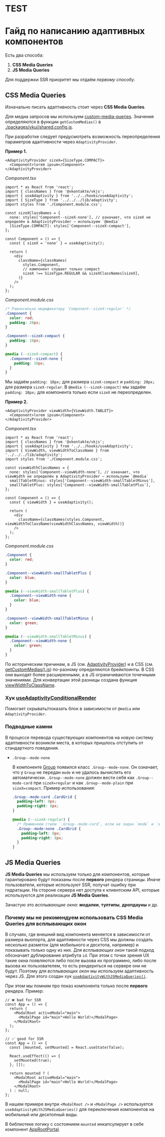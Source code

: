 # TEST

# Гайд по написанию адаптивных компонентов

Есть два способа:

1. **CSS Media Queries**
2. **JS Media Queries**

Для поддержки SSR приоритет мы отдаём _первому способу_.

## CSS Media Queries

Изначально писать адаптивность стоит через **CSS Media Queries**.

Для медиа запросов мы используем [custom-media-queries](https://preset-env.cssdb.org/features/#custom-media-queries).
Значения определяются в функции `getCustomMedias()` в [./packages/vkui/shared.config.js](../packages/vkui/shared.config.js).

При разработке следует предусмотреть возможность переопределения параметров адаптивности через `AdaptivityProvider`.

**Пример 1.**

```tsx
<AdaptivityProvider sizeX={SizeType.COMPACT}>
  <Component>lorem ipsum</Component>
</AdaptivityProvider>
```

_Component.tsx_

```tsx
import * as React from 'react';
import { classNames } from '@vkontakte/vkjs';
import { useAdaptivity } from '../../hooks/useAdaptivity';
import { SizeType } from '../../../lib/adaptivity';
import styles from './Component.module.css';

const sizeXClassNames = {
  none: styles['Component--sizeX-none'], // означает, что sizeX не определён в AdaptivityProvider – используем `@media`
  [SizeType.COMPACT]: styles['Component--sizeX-compact'],
};

const Component = () => {
  const { sizeX = 'none' } = useAdaptivity();

  return (
    <div
      className={classNames(
        styles.Component,
        // компонент слушает только compact
        sizeX !== SizeType.REGULAR && sizeXClassNames[sizeX],
      )}
    />
  );
};
```

_Component.module.css_

```css
/* Равносильно модификатору `Component--sizeX-regular` */
.Component {
  color: red;
  padding: 20px;
}

.Component--sizeX-compact {
  padding: 10px;
}

@media (--sizeX-compact) {
  .Component--sizeX-none {
    padding: 10px;
  }
}
```

Мы задаём `padding: 10px;` для размера `sizeX-compact` и `padding: 20px;` для размера `sizeX-regular`.
В `@media (--sizeX-compact)` мы задаём `padding: 10px;` для компонента только если `sizeX` не переопределен.

**Пример 2.**

```tsx
<AdaptivityProvider viewWidth={ViewWidth.TABLET}>
  <Component>lorem ipsum</Component>
</AdaptivityProvider>
```

_Component.tsx_

```tsx
import * as React from 'react';
import { classNames } from '@vkontakte/vkjs';
import { useAdaptivity } from '../../hooks/useAdaptivity';
import { ViewWidth, viewWidthToClassName } from '../../../lib/adaptivity';
import styles from './Component.module.css';

const viewWidthClassNames = {
  none: styles['Component--viewWidth-none'], // означает, что viewWidth не определён в AdaptivityProvider – используем `@media`
  smallTabletMinus: styles['Component--viewWidth-smallTabletMinus'],
  smallTabletPlus: styles['Component--viewWidth-smallTabletPlus'],
};

const Component = () => {
  const { viewWidth } = useAdaptivity();

  return (
    <div
      className={classNames(styles.Component, viewWidthToClassName(viewWidthClassNames, viewWidth))}
    />
  );
};
```

_Component.module.css_

```css
.Component {
  color: red;
}

.Component--viewWidth-smallTabletPlus {
  color: blue;
}

@media (--viewWidth-smallTabletPlus) {
  .Component--viewWidth-none {
    color: blue;
  }
}

.Component--viewWidth-smallTabletMinus {
  color: green;
}

@media (--viewWidth-smallTabletMinus) {
  .Component--viewWidth-none {
    color: green;
  }
}
```

По историческим причинам, в JS (см. [AdaptivityProvider](../packages/vkui/src/components/AdaptivityProvider/AdaptivityProvider.tsx))
и в CSS (см. [getCustomMedias().js](../packages/vkui/shared.config.js)) по-разному определяются брейкпоинты. В CSS они
выходят более расширенными, а в JS ограничиваются точечными значениями. Для конвертации этой разницы создана функция [viewWidthToClassName](../packages/vkui/src/lib/adaptivity/functions.ts).

### Хук [useAdaptivityConditionalRender](../packages/vkui/src/hooks/useAdaptivityConditionalRender/useAdaptivityConditionalRender.tsx)

Помогает скрывать/показать блок в зависимости от `@media` или `AdaptivityProvider`.

### Подводные камни

В процессе перевода существующих компонентов на новую систему адаптивности возникли места, в которых пришлось отступить
от стандартного поведения.

- `.Group--mode-none`

  В компоненте [Group](../packages/vkui/src/components/Group/Group.tsx) появился класс `.Group--mode-none`. Он означает, что у `Group`
  не передан `mode` и не удалось вычислить его автоматически. `.Group--mode-none` должен вести себя как
  `.Group--mode-card` при `sizeX=regular` и как `.Group--mode-plain` при `sizeX=compact`. Пример использования:

  ```css
  .Group--mode-card .CardGrid {
    padding-left: 8px;
    padding-right: 8px;
  }

  @media (--sizeX-regular) {
    /* Применяем стили `.Group--mode-card`, если не задан `mode` и `sizeX=regular` */
    .Group--mode-none .CardGrid {
      padding-left: 8px;
      padding-right: 8px;
    }
  }
  ```

## JS Media Queries

**JS Media Queries** мы используем только для компонентов, которые гарантировано будут показаны после **первого**
рендера страницы. Иначе пользователи, которые используют SSR, получат ошибку при гидратации. На стороне сервера нет
доступа к клиентским API, которые используются для реализации **JS Media Queries**.

Зачастую это _всплывающие окна_: **модалки**, **тултипы**, **дропдауны** и др.

### Почему мы не рекомендуем использовать **CSS Media Queries** для всплывающих окон

В случаях, где внешний вид компонента меняется в зависимости от размера вьюпорта, для адаптивности через CSS мы должны
создать несколько разметок (для мобильного и десктопа, например) и показывать только одну из них. Для _всплывающих окон_
такой подход обозначает дублирование атрибута `id`. При этом с точки зрения UX такие окна появляются либо после вызова
их программно, либо после вызова их пользователем, то есть рендериться на сервере они не будут. Поэтому для _всплывающих
окон_ мы используем адаптивность через JS. Для этого создан хук [`useAdaptivityWithJSMediaQueries()`](../packages/vkui/src/hooks/useAdaptivityWithJSMediaQueries.ts).

При этом мы помним про показ компонента только после **первого** рендера. Пример:

```tsx
// ❌ bad for SSR
const App = () => {
  return (
    <ModalRoot activeModal="main">
      <ModalPage id="main">Hello World!</ModalPage>
    </ModalRoot>
  );
};

// ✅ good for SSR
const App = () => {
  const [mounted, setMounted] = React.useState(false);

  React.useEffect(() => {
    setMounted(true);
  }, []);

  return mounted ? (
    <ModalRoot activeModal="main">
      <ModalPage id="main">Hello World!</ModalPage>
    </ModalRoot>
  ) : null;
};
```

В нашем примере внутри `<ModalRoot />` и `<ModalPage />` используется `useAdaptivityWithJSMediaQueries()` для
переключения компонентов на мобильный или десктопный виды.

В библиотеке логику с состоянием `mounted` инкапсулирует в себе компонент [AppRootPortal](../packages/vkui/src/components/AppRoot/AppRootPortal.tsx).
